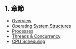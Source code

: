 ## 1. 章節

-   [Overview](./Overview.md)
-   [Operating System Structures](./Operating%20System%20Structures.md)
-   [Processes](./Processes.md)
-   [Threads & Concurrency](./Threads%20&%20Concurrency.md)
-   [CPU Scheduling]()

